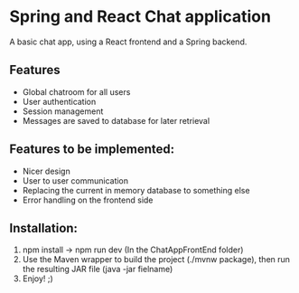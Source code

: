 # Spring and React Chat application
A basic chat app, using a React frontend and a Spring backend.
## Features
- Global chatroom for all users
- User authentication
- Session management
- Messages are saved to database for later retrieval
## Features to be implemented:
- Nicer design
- User to user communication
- Replacing the current in memory database to something else
- Error handling on the frontend side
## Installation:
1. npm install -> npm run dev (In the ChatAppFrontEnd folder) 
2. Use the Maven wrapper to build the project (./mvnw package), then run the resulting JAR file (java -jar fielname)
3. Enjoy! ;)
